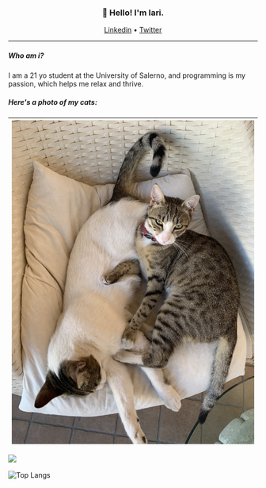 <h3 align="center">👋 Hello! I'm Iari.</h3>

<p align="center">
  <a href="https://linkedin.com/in/iarinormanno">Linkedin</a> •
  <a href="https://twitter.com/wtfiari">Twitter</a>
</p>

---

##### Who am i?
I am a 21 yo student at the University of Salerno, and programming is my passion, which helps me relax and thrive.

##### Here's a photo of my cats:

| <img width="504" alt="cats" src="./cats.jpg">|
| --- |

<picture>
  <source
    srcset="https://github-readme-stats.vercel.app/api?username=wassupiari&theme=gruvbox&text_color=fff&hide=prs,contribs"
    media="(prefers-color-scheme: dark)"
  />
  <img src="https://github-readme-stats.vercel.app/api?username=anuragwahazra&show_icons=true" />
</picture>

![Top Langs](https://github-readme-stats.vercel.app/api/top-langs/?username=wassupiari&hide_progress=true&theme=gruvbox&text_color=fff)
